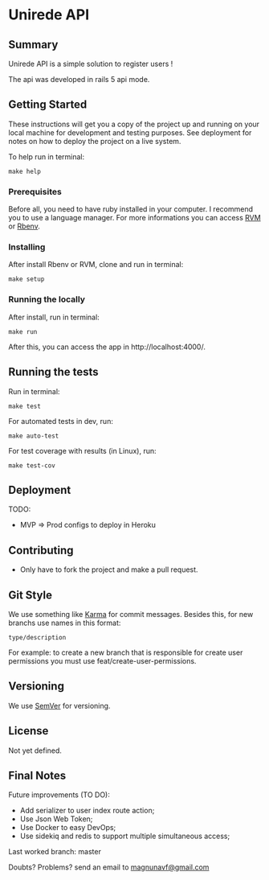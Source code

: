 # Unirede API

## Summary
Unirede API is a simple solution to register users !

The api was developed in  rails 5 api mode.

## Getting Started

These instructions will get you a copy of the project up and running on your local machine for development and testing purposes. See deployment for notes on how to deploy the project on a live system.

To help run in terminal:
```
make help
```

### Prerequisites

Before all, you need to have ruby installed in your computer.
I recommend you to use a language manager.
For more informations you can access [RVM](https://rvm.io/) or [Rbenv](https://github.com/rbenv/rbenv).

### Installing

After install Rbenv or RVM, clone and run in terminal:
```
make setup
```

### Running the locally

After install, run in terminal:
```
make run
```
After this, you can access the app in http://localhost:4000/.

## Running the tests

Run in terminal:
```
make test
```

For automated tests in dev, run:
```
make auto-test
```

For test coverage with results (in Linux), run:
```
make test-cov
```

## Deployment

TODO:
* MVP => Prod configs to deploy in Heroku

## Contributing

* Only have to fork the project and make a pull request.

## Git Style

We use something like [Karma](http://karma-runner.github.io/1.0/dev/git-commit-msg.html) for commit messages.
Besides this, for new branchs use names in this format:
```
type/description
```
For example: to create a new branch that is responsible for create user permissions you must use feat/create-user-permissions.

## Versioning

We use [SemVer](http://semver.org/) for versioning.

## License

Not yet defined.

## Final Notes
Future improvements (TO DO):
* Add serializer to user index route action;
* Use Json Web Token;
* Use Docker to easy DevOps;
* Use sidekiq and redis to support multiple simultaneous access;

Last worked branch: master

Doubts? Problems? send an email to magnunavf@gmail.com